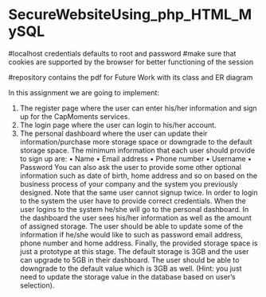 # SecureWebsiteUsing_php_HTML_MySQL
#localhost credentials defaults to root and password
#make sure that cookies are supported by the browser for better functioning of the session

#repository contains the pdf for Future Work with its class and ER diagram

In this assignment we are going to implement:
1. The register page where the user can enter his/her information and sign up for the 
CapMoments services. 
2. The login page where the user can login to his/her account.
3. The personal dashboard where the user can update their information/purchase more 
storage space or downgrade to the default storage space.
The minimum information that each user should provide to sign up are:
• Name
• Email address
• Phone number
• Username 
• Password
You can also ask the user to provide some other optional information such as date of birth, 
home address and so on based on the business process of your company and the system you 
previously designed.
Note that the same user cannot signup twice.
In order to login to the system the user have to provide correct credentials.
When the user logins to the system he/she will go to the personal dashboard. In the dashboard
the user sees his/her information as well as the amount of assigned storage. The user should be 
able to update some of the information if he/she would like to such as password email address, 
phone number and home address.
Finally, the provided storage space is just a prototype at this stage. The default storage is 3GB 
and the user can upgrade to 5GB in their dashboard. The user should be able to downgrade to 
the default value which is 3GB as well. (Hint: you just need to update the storage value in the 
database based on user’s selection).
